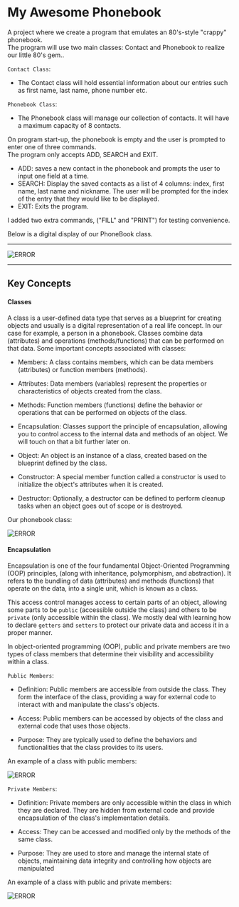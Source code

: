 # My Awesome Phonebook
A project where we create a program that emulates an 80's-style "crappy" phonebook.  
The program will use two main classes: Contact and Phonebook to realize our little 80's gem..  

`Contact Class`:  
- The Contact class will hold essential information about our entries such as first name, last name, phone number etc.

`Phonebook Class`:  
- The Phonebook class will manage our collection of contacts. It will have a maximum capacity of 8 contacts.

On program start-up, the phonebook is empty and the user is prompted to enter one
of three commands.  
The program only accepts ADD, SEARCH and EXIT.  
- ADD: saves a new contact in the phonebook and prompts the user to input one field at a time.
- SEARCH: Display the saved contacts as a list of 4 columns: index, first name, last name and nickname.
  The user will be prompted for the index of the entry that they would like to be displayed.
- EXIT: Exits the program.

I added two extra commands, ("FILL" and "PRINT") for testing convenience.

Below is a digital display of our PhoneBook class.
***
<img src="https://i.imgur.com/9kAdfPZ.png" alt="ERROR" style="max-width: 50%;">

***

## Key Concepts
#### Classes
A class is a user-defined data type that serves as a blueprint for creating objects and usually is a digital representation of a real life concept.
In our case for example, a person in a phonebook. Classes combine data (attributes) and operations (methods/functions) that can be performed on that data.
Some important concepts associated with classes:
- Members: A class contains members, which can be data members (attributes) or function members (methods).

- Attributes: Data members (variables) represent the properties or characteristics of objects created from the class.

- Methods: Function members (functions) define the behavior or operations that can be performed on objects of the class.

- Encapsulation: Classes support the principle of encapsulation, allowing you to control access to the internal data and methods of an object. We will touch on that a bit further later on.

- Object: An object is an instance of a class, created based on the blueprint defined by the class.

- Constructor: A special member function called a constructor is used to initialize the object's attributes when it is created.

- Destructor: Optionally, a destructor can be defined to perform cleanup tasks when an object goes out of scope or is destroyed.

Our phonebook class:

<img src="https://i.imgur.com/NH3uiMQ.png" alt="ERROR" style="max-width: 50%;">

#### Encapsulation
Encapsulation is one of the four fundamental Object-Oriented Programming (OOP) principles, (along with inheritance, polymorphism, and abstraction).
It refers to the bundling of data (attributes) and methods (functions) that operate on the data, into a single unit, which is known as a class.

This access control manages access to certain parts of an object, allowing some parts to be `public` (accessible outside the class) and others to be `private` (only accessible within the class).
We mostly deal with learning how to declare `getters` and `setters` to protect our private data and access it in a proper manner.

In object-oriented programming (OOP), public and private members are two types of class members that determine their visibility and accessibility within a class.

`Public Members`:
- Definition: Public members are accessible from outside the class. They form the interface of the class, providing a way for external code to interact with and manipulate the class's objects.

- Access: Public members can be accessed by objects of the class and external code that uses those objects.

- Purpose: They are typically used to define the behaviors and functionalities that the class provides to its users.

An example of a class with public members:

<img src="https://i.imgur.com/D945vHm.png" alt="ERROR" style="max-width: 50%;">



`Private Members`:

- Definition: Private members are only accessible within the class in which they are declared. They are hidden from external code and provide encapsulation of the class's implementation details.

- Access: They can be accessed and modified only by the methods of the same class.

- Purpose: They are used to store and manage the internal state of objects, maintaining data integrity and controlling how objects are manipulated

An example of a class with public and private members:

<img src="https://i.imgur.com/jUBFDDX.png" alt="ERROR" style="max-width: 50%;">
